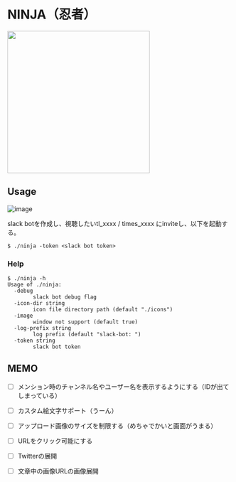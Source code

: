 NINJA（忍者）
====================================

<img src="https://user-images.githubusercontent.com/1456047/63598488-9db6a780-c5fa-11e9-8383-d82ffc84b251.png" width="320">


## Usage
![image](https://user-images.githubusercontent.com/1456047/63650375-15184280-c785-11e9-899b-2a9d68680ce5.png)

slack botを作成し、視聴したいtl_xxxx / times_xxxx にinviteし、以下を起動する。

```shell script
$ ./ninja -token <slack bot token>
```

### Help

```shell script
$ ./ninja -h
Usage of ./ninja:
  -debug
    	slack bot debug flag
  -icon-dir string
    	icon file directory path (default "./icons")
  -image
    	window not support (default true)
  -log-prefix string
    	log prefix (default "slack-bot: ")
  -token string
    	slack bot token
```

## MEMO

- [ ] メンション時のチャンネル名やユーザー名を表示するようにする（IDが出てしまっている）
- [ ] カスタム絵文字サポート（うーん）
- [ ] アップロード画像のサイズを制限する（めちゃでかいと画面がうまる）
- [ ] URLをクリック可能にする
- [ ] Twitterの展開
- [ ] 文章中の画像URLの画像展開



